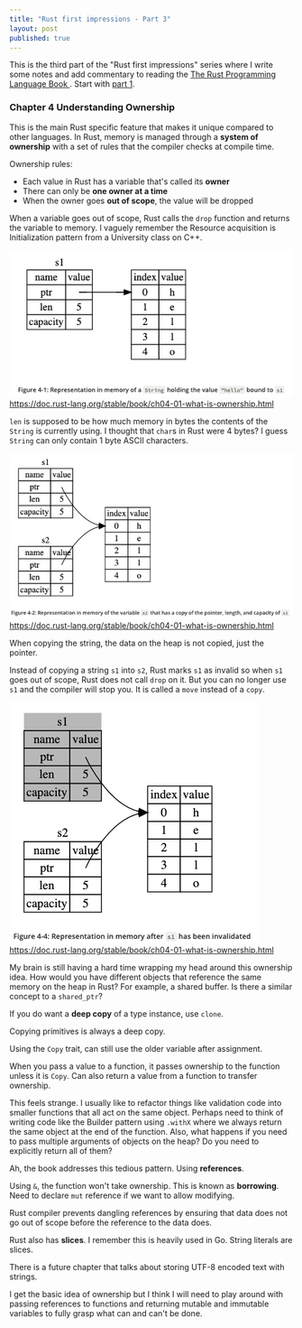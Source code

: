 ```yaml
---
title: "Rust first impressions - Part 3"
layout: post
published: true
---
```


This is the third part of the "Rust first impressions" series where I write some notes and add commentary to reading the [The Rust Programming Language Book ](https://doc.rust-lang.org/stable/book/). Start with [part 1](/2020/07/11/rust-first-impressions.html).

### Chapter 4 Understanding Ownership

This is the main Rust specific feature that makes it unique compared to other languages. In Rust, memory is managed through a **system of ownership** with a set of rules that the compiler checks at compile time.

Ownership rules:

- Each value in Rust has a variable that's called its **owner**
- There can only be **one owner at a time**
- When the owner goes **out of scope**, the value will be dropped

When a variable goes out of scope, Rust calls the `drop` function and returns the variable to memory. I vaguely remember the Resource acquisition is Initialization pattern from a University class on C++.

![Rust string memory representation](/assets/images/posts/rust-first-impressions-part-3/string_memory_representation.png)<br>
<a class="img-source" href="https://doc.rust-lang.org/stable/book/ch04-01-what-is-ownership.html">https://doc.rust-lang.org/stable/book/ch04-01-what-is-ownership.html</a>

`len` is supposed to be how much memory in bytes the contents of the `String` is currently using. I thought that `char`s in Rust were 4 bytes? I guess `String` can only contain 1 byte ASCII characters.

![Rust string copy](/assets/images/posts/rust-first-impressions-part-3/string_copy.png)<br>
<a class="img-source" href="https://doc.rust-lang.org/stable/book/ch04-01-what-is-ownership.html">https://doc.rust-lang.org/stable/book/ch04-01-what-is-ownership.html</a>

When copying the string, the data on the heap is not copied, just the pointer.

Instead of copying a string `s1` into `s2`, Rust marks `s1` as invalid so when `s1` goes out of scope, Rust does not call `drop` on it. But you can no longer use `s1` and the compiler will stop you. It is called a `move` instead of a `copy`.

![Rust string invalidation](/assets/images/posts/rust-first-impressions-part-3/string_invalidation.png)<br>
<a class="img-source" href="https://doc.rust-lang.org/stable/book/ch04-01-what-is-ownership.html">https://doc.rust-lang.org/stable/book/ch04-01-what-is-ownership.html</a>

My brain is still having a hard time wrapping my head around this ownership idea. How would you have different objects that reference the same memory on the heap in Rust? For example, a shared buffer. Is there a similar concept to a `shared_ptr`?

If you do want a **deep copy** of a type instance, use `clone`.

Copying primitives is always a deep copy.

Using the `Copy` trait, can still use the older variable after assignment.

When you pass a value to a function, it passes ownership to the function unless it is `Copy`. Can also return a value from a function to transfer ownership.

This feels strange. I usually like to refactor things like validation code into smaller functions that all act on the same object. Perhaps need to think of writing code like the Builder pattern using `.withX` where we always return the same object at the end of the function. Also, what happens if you need to pass multiple arguments of objects on the heap? Do you need to explicitly return all of them?

Ah, the book addresses this tedious pattern. Using **references**.

Using `&`, the function won't take ownership. This is known as **borrowing**. Need to declare `mut` reference if we want to allow modifying.

Rust compiler prevents dangling references by ensuring that data does not go out of scope before the reference to the data does.

Rust also has **slices**. I remember this is heavily used in Go. String literals are slices.

There is a future chapter that talks about storing UTF-8 encoded text with strings.

I get the basic idea of ownership but I think I will need to play around with passing references to functions and returning mutable and immutable variables to fully grasp what can and can't be done.

